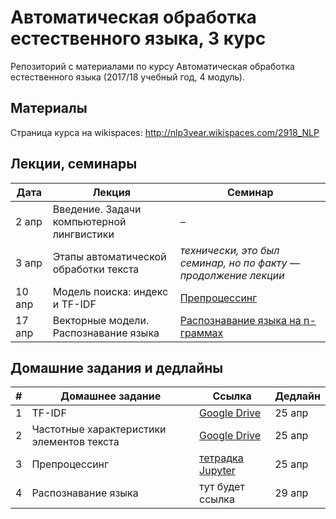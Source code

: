 # Автоматическая обработка естественного языка, 3 курс
Репозиторий с материалами по курсу Автоматическая обработка естественного языка (2017/18 учебный год, 4 модуль).

## Материалы
Страница курса на wikispaces: http://nlp3year.wikispaces.com/2918_NLP

## Лекции, семинары

|Дата|Лекция|Семинар|
|--|--|--|
|2 апр|Введение. Задачи компьютерной лингвистики|–|
|3 апр|Этапы автоматической обработки текста|_технически, это был семинар, но по факту — продолжение лекции_|
|10 апр|Модель поиска: индекс и TF-IDF|[Препроцессинг](./seminars/Seminar_1.ipynb)|
|17 апр|Векторные модели. Распознавание языка|[Распознавание языка на n-граммах](./seminars/Seminar_2.ipynb)|

## Домашние задания и дедлайны
|#|Домашнее задание|Ссылка|Дедлайн|
|--|--|--|--|
|1|TF-IDF|[Google Drive](https://docs.google.com/document/d/16GLEDqA2J2wejAYB-fBFZN24N6zoaXTXDJP56ZM3bI8/edit)|25 апр|
|2|Частотные характеристики элементов текста|[Google Drive](https://docs.google.com/document/d/1QB8Ygh9oiqbtVyTz-vT-R0wgRwrLqXNf1WS5RbpTHLY/edit)|25 апр|
|3|Препроцессинг|[тетрадка Jupyter](./homeworks/HW_1.ipynb)|25 апр|
|4|Распознавание языка|тут будет ссылка|29 апр|
